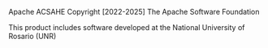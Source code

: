 Apache ACSAHE
Copyright [2022-2025] The Apache Software Foundation

This product includes software developed at the National University of Rosario (UNR)
